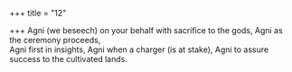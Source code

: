 +++
title = "12"

+++
Agni (we beseech) on your behalf with sacrifice to the gods, Agni as the  ceremony proceeds,  
Agni first in insights, Agni when a charger (is at stake), Agni to assure  success to the cultivated lands.  
